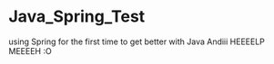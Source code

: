 # Java_Spring_Test
using Spring for the first time to get better with Java 
Andiii HEEEELP MEEEEH :O
